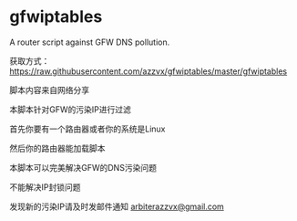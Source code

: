 gfwiptables
===========

A router script against GFW DNS pollution.

获取方式：https://raw.githubusercontent.com/azzvx/gfwiptables/master/gfwiptables

脚本内容来自网络分享

本脚本针对GFW的污染IP进行过滤

首先你要有一个路由器或者你的系统是Linux

然后你的路由器能加载脚本

本脚本可以完美解决GFW的DNS污染问题

不能解决IP封锁问题

发现新的污染IP请及时发邮件通知 arbiterazzvx@gmail.com
